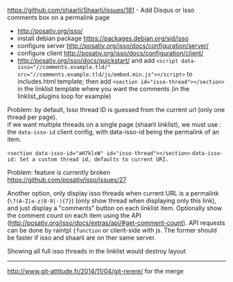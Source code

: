 https://github.com/shaarli/Shaarli/issues/181 -  Add Disqus or Isso comments box on a permalink page  

 * http://posativ.org/isso/
 * install debian package https://packages.debian.org/sid/isso  
 * configure server http://posativ.org/isso/docs/configuration/server/  
 * configure client http://posativ.org/isso/docs/configuration/client/  
 * http://posativ.org/isso/docs/quickstart/ and add `<script data-isso="//comments.example.tld/" src="//comments.example.tld/js/embed.min.js"></script>` to includes.html template; then add `<section id="isso-thread"></section>` in the linklist template where you want the comments (in the linklist_plugins loop for example)
 

Problem: by default, Isso thread ID is guessed from the current url (only one thread per page).  
if we want multiple threads on a single page (shaarli linklist), we must use : the `data-isso-id` client config,
with data-isso-id being the permalink of an item.

`<section data-isso-id="aH7klxW" id="isso-thread"></section>` 
`data-isso-id: Set a custom thread id, defaults to current URI.`

Problem: feature is currently broken https://github.com/posativ/isso/issues/27 

Another option, only display isso threads when current URL is a permalink (`\?(A-Z|a-z|0-9|-){7}`) (only show thread
when displaying only this link), and just display a "comments" button on each linklist item. Optionally show the comment
count on each item using the API (http://posativ.org/isso/docs/extras/api/#get-comment-count). API requests can be done
by raintpl `{function` or client-side with js. The former should be faster if isso and shaarli are on ther same server.

Showing all full isso threads in the linklist would destroy layout

-----------------------------------------------------------

http://www.git-attitude.fr/2014/11/04/git-rerere/ for the merge
